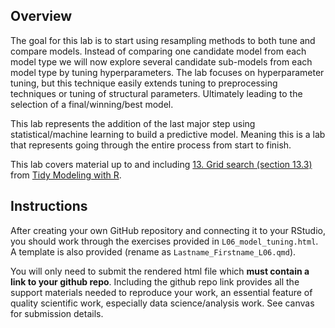 ## Overview


The goal for this lab is to start using resampling methods to both tune and compare models. Instead of comparing one candidate model from each model type we will now explore several candidate sub-models from each model type by tuning hyperparameters. The lab focuses on hyperparameter tuning, but this technique easily extends tuning to preprocessing techniques or tuning of structural parameters. Ultimately leading to the selection of a final/winning/best model.

This lab represents the addition of the last major step using statistical/machine learning to build a predictive model. Meaning this is a lab that represents going through the entire process from start to finish.

This lab covers material up to and including [13. Grid search (section 13.3)](https://www.tmwr.org/grid-search.html) from [Tidy Modeling with R](https://www.tmwr.org/).

## Instructions

After creating your own GitHub repository and connecting it to your RStudio, you should work through the exercises provided in `L06_model_tuning.html`. A template is also provided (rename as `Lastname_Firstname_L06.qmd`).

You will only need to submit the rendered html file which **must contain a link to your github repo**. Including the github repo link provides all the support materials needed to reproduce your work, an essential feature of quality scientific work, especially data science/analysis work. See canvas for submission details.